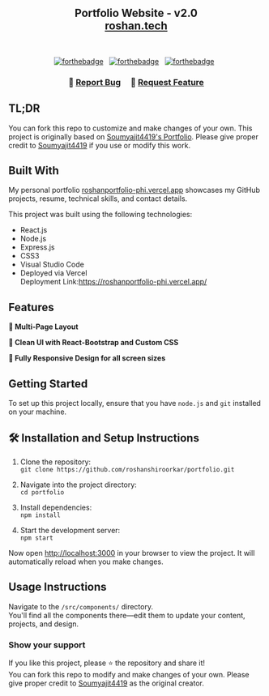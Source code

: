 <h2 align="center">
  Portfolio Website - v2.0<br/>
  <a href="https://roshanportfolio-phi.vercel.app/" target="_blank">roshan.tech</a>
</h2>

<br/>

<center>

[![forthebadge](https://forthebadge.com/images/badges/built-with-love.svg)](https://forthebadge.com) &nbsp;
[![forthebadge](https://forthebadge.com/images/badges/made-with-javascript.svg)](https://forthebadge.com) &nbsp;
[![forthebadge](https://forthebadge.com/images/badges/open-source.svg)](https://forthebadge.com) &nbsp;

</center>

<h3 align="center">
    🔹
    <a href="https://github.com/roshanshiroorkar/portfolio/issues">Report Bug</a> &nbsp; &nbsp;
    🔹
    <a href="https://github.com/roshanshiroorkar/portfolio/issues">Request Feature</a>
</h3>

## TL;DR

You can fork this repo to customize and make changes of your own. This project is originally based on [Soumyajit4419's Portfolio](https://github.com/soumyajit4419/Portfolio). Please give proper credit to [Soumyajit4419](https://github.com/soumyajit4419) if you use or modify this work.

## Built With

My personal portfolio [roshanportfolio-phi.vercel.app](https://roshanportfolio-phi.vercel.app/) showcases my GitHub projects, resume, technical skills, and contact details.

This project was built using the following technologies:

- React.js  
- Node.js  
- Express.js  
- CSS3  
- Visual Studio Code  
- Deployed via Vercel  
Deployment Link:https://roshanportfolio-phi.vercel.app/
## Features

**📖 Multi-Page Layout**

**🎨 Clean UI with React-Bootstrap and Custom CSS**

**📱 Fully Responsive Design for all screen sizes**

## Getting Started

To set up this project locally, ensure that you have `node.js` and `git` installed on your machine.

## 🛠 Installation and Setup Instructions

1. Clone the repository:  
   `git clone https://github.com/roshanshiroorkar/portfolio.git`

2. Navigate into the project directory:  
   `cd portfolio`

3. Install dependencies:  
   `npm install`

4. Start the development server:  
   `npm start`

Now open [http://localhost:3000](http://localhost:3000) in your browser to view the project. It will automatically reload when you make changes.

## Usage Instructions

Navigate to the `/src/components/` directory.  
You'll find all the components there—edit them to update your content, projects, and design.

### Show your support

If you like this project, please ⭐ the repository and share it!  
You can fork this repo to modify and make changes of your own. Please give proper credit to [Soumyajit4419](https://github.com/soumyajit4419) as the original creator.
